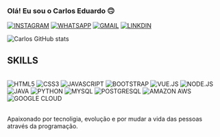 ### Olá! Eu sou o Carlos Eduardo 🙃

[![INSTAGRAM](https://img.shields.io/badge/Instagram-E4405F?style=for-the-badge&logo=instagram&logoColor=white)](https://www.instagram.com/carlos_eduardo_t.i?utm_source=ig_web_button_share_sheet&igsh=ZDNlZDc0MzIxNw==)
[![WHATSAPP](https://img.shields.io/badge/WhatsApp-25D366?style=for-the-badge&logo=whatsapp&logoColor=white)](https://web.whatsapp.com/)
[![GMAIL](https://img.shields.io/badge/Gmail-D14836?style=for-the-badge&logo=gmail&logoColor=white)](c3eslima@gmail.com)
[![LINKDIN](https://img.shields.io/badge/LinkedIn-0077B5?style=for-the-badge&logo=linkedin&logoColor=white)](https://www.linkedin.com/in/carlos-eduardo-s-lima-2347ab2b3)

![Carlos GitHub stats](https://github-readme-stats.vercel.app/api?username=cadu06&theme=jolly&show_icons=true)

## SKILLS

<div style="display: inline_block"><br />
  <img aling="center" alt="HTML5" src="https://img.shields.io/badge/HTML5-E34F26?style=for-the-badge&logo=html5&logoColor=white" />
  <img aling="center" alt="CSS3" src="https://img.shields.io/badge/CSS3-1572B6?style=for-the-badge&logo=css3&logoColor=white" />
  <img aling="center" alt="JAVASCRIPT" src="https://img.shields.io/badge/JavaScript-323330?style=for-the-badge&logo=javascript&logoColor=F7DF1E" />
  <img aling="center" alt="BOOTSTRAP" src="https://img.shields.io/badge/Bootstrap-563D7C?style=for-the-badge&logo=bootstrap&logoColor=white" />
  <img aling="center" alt="VUE.JS" src="https://img.shields.io/badge/Vue.js-35495E?style=for-the-badge&logo=vue.js&logoColor=4FC08D" />
  <img aling="center" alt="NODE.JS" src="https://img.shields.io/badge/Node.js-43853D?style=for-the-badge&logo=node.js&logoColor=white" />
  <img aling="center" alt="JAVA" src="https://img.shields.io/badge/Java-ED8B00?style=for-the-badge&logo=openjdk&logoColor=white" />
  <img aling="center" alt="PYTHON" src="https://img.shields.io/badge/Python-14354C?style=for-the-badge&logo=python&logoColor=white" />
  <img aling="center" alt="MYSQL" src="https://img.shields.io/badge/MySQL-00000F?style=for-the-badge&logo=mysql&logoColor=white" />
  <img aling="center" alt="POSTGRESQL" src="https://img.shields.io/badge/PostgreSQL-316192?style=for-the-badge&logo=postgresql&logoColor=white" />
  <img aling="center" alt="AMAZON AWS" src="https://img.shields.io/badge/Amazon_AWS-232F3E?style=for-the-badge&logo=amazon-aws&logoColor=white" />
  <img aling="center" alt="GOOGLE CLOUD" src="https://img.shields.io/badge/Google_Cloud-4285F4?style=for-the-badge&logo=google-cloud&logoColor=white" />
</div><br />

Apaixonado por tecnoligia, evolução e por mudar a vida das pessoas através da programação.
